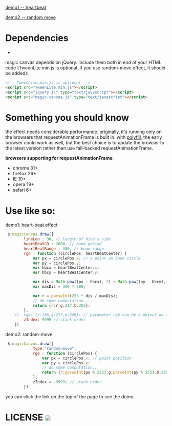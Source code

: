 [demo1 -- heartbeat](http://7xqo9j.com1.z0.glb.clouddn.com/MagicCanvas%2Findex.html?v=0.4-beta)

[demo2 -- random move](http://7xqo9j.com1.z0.glb.clouddn.com/MagicCanvas%2Findex2.html?v=0.4-beta)

# Dependencies
-
magic canvas depends on jQuery. Include them both in end of your HTML code (TweenLite.min.js is optional ,if you use random-move effect, it should be added):

```html
<!-- TweenLite.min.js is optional -->
<script src="TweenLite.min.js"></script>
<script src="jquery.js" type="text/javascript"></script>
<script src="magic-canvas.js" type="text/javascript"></script>
```

# Something you should know

the effect needs considerable performance. originally, it's running only on the browsers that requestAnimationFrame is built in. with [polyfill](https://remysharp.com/2010/10/08/what-is-a-polyfill), the early browser could work as well, but the best choice is to update the browser to the latest version rather than use fall-backed requestAnimationFrame.

**browsers supporting for requestAnimationFrame**:

* chrome 31+
* firefox 26+
* IE 10+
* opera 19+
* safari 6+


# Use like so:

demo1: heart-beat effect

```javascript
 $.magicCanvas.draw({
        lineLen : 30, // length of hive's side
        heartBeatCD : 3000, // boom period
        heartBeatRange : 300, // boom range
        rgb : function (circlePos, heartBeatCenter) {
            var px = circlePos.x; // a point on boom circle
            var py = circlePos.y;
            var hbcx = heartBeatCenter.x;
            var hbcy = heartBeatCenter.y;

            var dis = Math.pow((px - hbcx), 2) + Math.pow((py - hbcy), 2);
            var maxDis = 300 * 300;

            var r = parseInt(255 * dis / maxDis);
            // do some computation....
            return {r:r,g:217,b:203};
        },
    //  rgb: {r:156,g:217,b:249}; // parameter rgb can be a object as well
        zIndex:-9999 // stack order
    })
```

demo2: random-move

```javascript
 $.magicCanvas.draw({
            type:"random-move",
            rgb : function (circlePos) {
                var px = circlePos.x; // point position
                var py = circlePos.y;
                // do some computation....
                return {r:parseInt(px % 255),g:parseInt(py % 255),b:203};
            },
            zIndex = -9999; // stack order
        })
```

you can click the link on the top of the page to see the demo.

# LICENSE <a href="https://github.com/decaywood/MagicCanvas/blob/master/LICENSE"><img src="https://img.shields.io/badge/license-MIT-green.svg?style=flat"></a>
